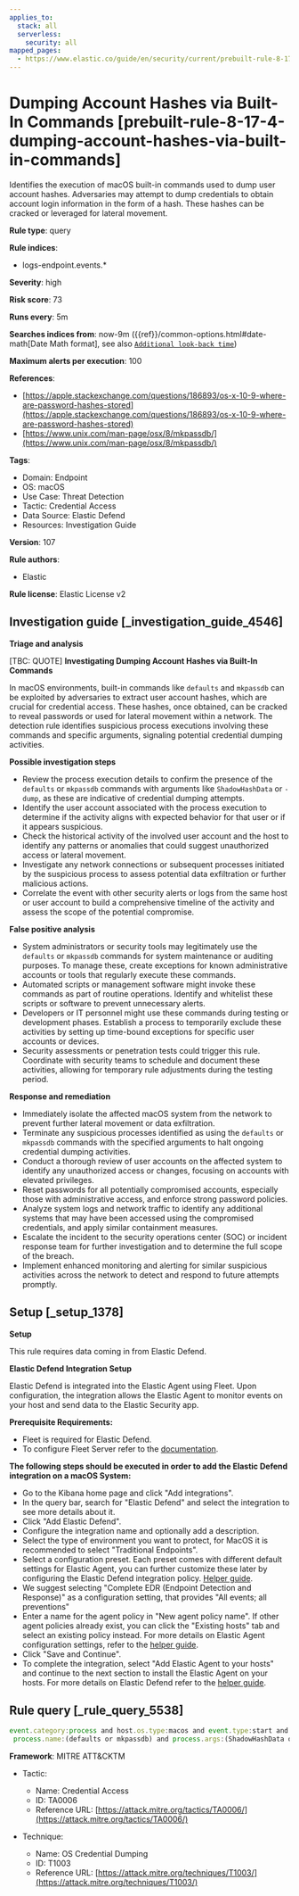 ```yaml
---
applies_to:
  stack: all
  serverless:
    security: all
mapped_pages:
  - https://www.elastic.co/guide/en/security/current/prebuilt-rule-8-17-4-dumping-account-hashes-via-built-in-commands.html
---
```


# Dumping Account Hashes via Built-In Commands [prebuilt-rule-8-17-4-dumping-account-hashes-via-built-in-commands]

Identifies the execution of macOS built-in commands used to dump user account hashes. Adversaries may attempt to dump credentials to obtain account login information in the form of a hash. These hashes can be cracked or leveraged for lateral movement.

**Rule type**: query

**Rule indices**:

* logs-endpoint.events.*

**Severity**: high

**Risk score**: 73

**Runs every**: 5m

**Searches indices from**: now-9m ({{ref}}/common-options.html#date-math[Date Math format], see also [`Additional look-back time`](docs-content://solutions/security/detect-and-alert/create-detection-rule.md#rule-schedule))

**Maximum alerts per execution**: 100

**References**:

* [https://apple.stackexchange.com/questions/186893/os-x-10-9-where-are-password-hashes-stored](https://apple.stackexchange.com/questions/186893/os-x-10-9-where-are-password-hashes-stored)
* [https://www.unix.com/man-page/osx/8/mkpassdb/](https://www.unix.com/man-page/osx/8/mkpassdb/)

**Tags**:

* Domain: Endpoint
* OS: macOS
* Use Case: Threat Detection
* Tactic: Credential Access
* Data Source: Elastic Defend
* Resources: Investigation Guide

**Version**: 107

**Rule authors**:

* Elastic

**Rule license**: Elastic License v2

## Investigation guide [_investigation_guide_4546]

**Triage and analysis**

[TBC: QUOTE]
**Investigating Dumping Account Hashes via Built-In Commands**

In macOS environments, built-in commands like `defaults` and `mkpassdb` can be exploited by adversaries to extract user account hashes, which are crucial for credential access. These hashes, once obtained, can be cracked to reveal passwords or used for lateral movement within a network. The detection rule identifies suspicious process executions involving these commands and specific arguments, signaling potential credential dumping activities.

**Possible investigation steps**

* Review the process execution details to confirm the presence of the `defaults` or `mkpassdb` commands with arguments like `ShadowHashData` or `-dump`, as these are indicative of credential dumping attempts.
* Identify the user account associated with the process execution to determine if the activity aligns with expected behavior for that user or if it appears suspicious.
* Check the historical activity of the involved user account and the host to identify any patterns or anomalies that could suggest unauthorized access or lateral movement.
* Investigate any network connections or subsequent processes initiated by the suspicious process to assess potential data exfiltration or further malicious actions.
* Correlate the event with other security alerts or logs from the same host or user account to build a comprehensive timeline of the activity and assess the scope of the potential compromise.

**False positive analysis**

* System administrators or security tools may legitimately use the `defaults` or `mkpassdb` commands for system maintenance or auditing purposes. To manage these, create exceptions for known administrative accounts or tools that regularly execute these commands.
* Automated scripts or management software might invoke these commands as part of routine operations. Identify and whitelist these scripts or software to prevent unnecessary alerts.
* Developers or IT personnel might use these commands during testing or development phases. Establish a process to temporarily exclude these activities by setting up time-bound exceptions for specific user accounts or devices.
* Security assessments or penetration tests could trigger this rule. Coordinate with security teams to schedule and document these activities, allowing for temporary rule adjustments during the testing period.

**Response and remediation**

* Immediately isolate the affected macOS system from the network to prevent further lateral movement or data exfiltration.
* Terminate any suspicious processes identified as using the `defaults` or `mkpassdb` commands with the specified arguments to halt ongoing credential dumping activities.
* Conduct a thorough review of user accounts on the affected system to identify any unauthorized access or changes, focusing on accounts with elevated privileges.
* Reset passwords for all potentially compromised accounts, especially those with administrative access, and enforce strong password policies.
* Analyze system logs and network traffic to identify any additional systems that may have been accessed using the compromised credentials, and apply similar containment measures.
* Escalate the incident to the security operations center (SOC) or incident response team for further investigation and to determine the full scope of the breach.
* Implement enhanced monitoring and alerting for similar suspicious activities across the network to detect and respond to future attempts promptly.


## Setup [_setup_1378]

**Setup**

This rule requires data coming in from Elastic Defend.

**Elastic Defend Integration Setup**

Elastic Defend is integrated into the Elastic Agent using Fleet. Upon configuration, the integration allows the Elastic Agent to monitor events on your host and send data to the Elastic Security app.

**Prerequisite Requirements:**

* Fleet is required for Elastic Defend.
* To configure Fleet Server refer to the [documentation](docs-content://reference/ingestion-tools/fleet/fleet-server.md).

**The following steps should be executed in order to add the Elastic Defend integration on a macOS System:**

* Go to the Kibana home page and click "Add integrations".
* In the query bar, search for "Elastic Defend" and select the integration to see more details about it.
* Click "Add Elastic Defend".
* Configure the integration name and optionally add a description.
* Select the type of environment you want to protect, for MacOS it is recommended to select "Traditional Endpoints".
* Select a configuration preset. Each preset comes with different default settings for Elastic Agent, you can further customize these later by configuring the Elastic Defend integration policy. [Helper guide](docs-content://solutions/security/configure-elastic-defend/configure-an-integration-policy-for-elastic-defend.md).
* We suggest selecting "Complete EDR (Endpoint Detection and Response)" as a configuration setting, that provides "All events; all preventions"
* Enter a name for the agent policy in "New agent policy name". If other agent policies already exist, you can click the "Existing hosts" tab and select an existing policy instead. For more details on Elastic Agent configuration settings, refer to the [helper guide](docs-content://reference/ingestion-tools/fleet/agent-policy.md).
* Click "Save and Continue".
* To complete the integration, select "Add Elastic Agent to your hosts" and continue to the next section to install the Elastic Agent on your hosts. For more details on Elastic Defend refer to the [helper guide](docs-content://solutions/security/configure-elastic-defend/install-elastic-defend.md).


## Rule query [_rule_query_5538]

```js
event.category:process and host.os.type:macos and event.type:start and
 process.name:(defaults or mkpassdb) and process.args:(ShadowHashData or "-dump")
```

**Framework**: MITRE ATT&CKTM

* Tactic:

    * Name: Credential Access
    * ID: TA0006
    * Reference URL: [https://attack.mitre.org/tactics/TA0006/](https://attack.mitre.org/tactics/TA0006/)

* Technique:

    * Name: OS Credential Dumping
    * ID: T1003
    * Reference URL: [https://attack.mitre.org/techniques/T1003/](https://attack.mitre.org/techniques/T1003/)



